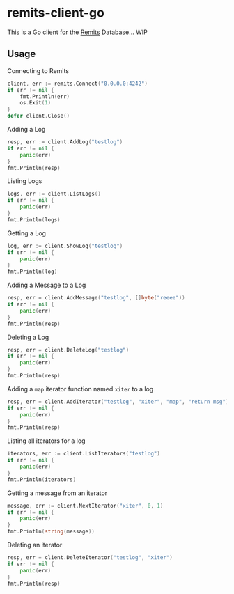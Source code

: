 # remits-client-go
This is a Go client for the [Remits](https://github.com/badtuple/remits) Database... WIP


## Usage

Connecting to Remits
```go
client, err := remits.Connect("0.0.0.0:4242")
if err != nil {
    fmt.Println(err)
    os.Exit(1)
}
defer client.Close()
```

Adding a Log
```go
resp, err := client.AddLog("testlog")
if err != nil {
    panic(err)
}
fmt.Println(resp)
```

Listing Logs
```go
logs, err := client.ListLogs()
if err != nil {
    panic(err)
}
fmt.Println(logs)
```

Getting a Log
```go
log, err := client.ShowLog("testlog")
if err != nil {
    panic(err)
}
fmt.Println(log)
```

Adding a Message to a Log
```go
resp, err = client.AddMessage("testlog", []byte("reeee"))
if err != nil {
    panic(err)
}
fmt.Println(resp)
```

Deleting a Log
```go
resp, err = client.DeleteLog("testlog")
if err != nil {
    panic(err)
}
fmt.Println(resp)
```

Adding a `map` iterator function named `xiter` to a log
```go
resp, err = client.AddIterator("testlog", "xiter", "map", "return msg")
if err != nil {
    panic(err)
}
fmt.Println(resp)
```

Listing all iterators for a log
```go
iterators, err := client.ListIterators("testlog")
if err != nil {
    panic(err)
}
fmt.Println(iterators)
```

Getting a message from an iterator
```go
message, err := client.NextIterator("xiter", 0, 1)
if err != nil {
    panic(err)
}
fmt.Println(string(message))
```

Deleting an iterator
```go
resp, err = client.DeleteIterator("testlog", "xiter")
if err != nil {
    panic(err)
}
fmt.Println(resp)
```